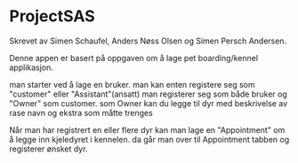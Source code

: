 # ProjectSAS
Skrevet av Simen Schaufel, Anders Nøss Olsen og Simen Persch Andersen.


Denne appen er basert på oppgaven om å lage pet boarding/kennel applikasjon.

man starter ved å lage en bruker. man kan enten registere seg som "customer" eller "Assistant"(ansatt)
man registerer seg som både bruker og "Owner" som customer. som Owner kan du legge til
dyr med beskrivelse av rase navn og ekstra som måtte trenges

Når man har registrert en eller flere dyr kan man lage en "Appointment" om å legge inn kjeledyret
i kennelen. da går man over til Appointment tabben og registerer ønsket dyr.

 
